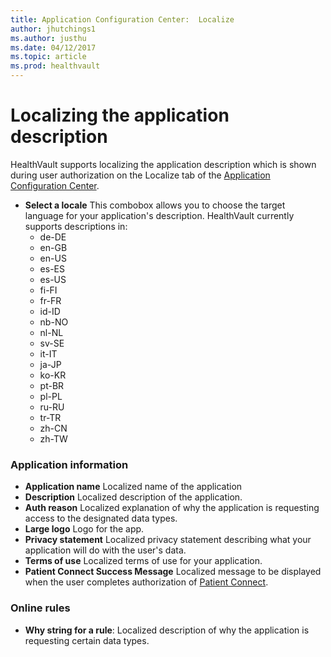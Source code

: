 ```yaml
---
title: Application Configuration Center:  Localize
author: jhutchings1
ms.author: justhu
ms.date: 04/12/2017
ms.topic: article
ms.prod: healthvault
---
```


# Localizing the application description
HealthVault supports localizing the application description which is shown during user authorization on the Localize tab of the [Application Configuration Center](https://config.healthvault-ppe.com/). 

* **Select a locale** This combobox allows you to choose the target language for your application's description. HealthVault currently supports descriptions in:
  * de-DE
  * en-GB
  * en-US
  * es-ES
  * es-US
  * fi-FI
  * fr-FR
  * id-ID
  * nb-NO
  * nl-NL
  * sv-SE
  * it-IT
  * ja-JP
  * ko-KR
  * pt-BR
  * pl-PL
  * ru-RU
  * tr-TR
  * zh-CN
  * zh-TW

### Application information
* **Application name** Localized name of the application
* **Description** Localized description of the application. 
* **Auth reason** Localized explanation of why the application is requesting access to the designated data types. 
* **Large logo** Logo for the app. 
* **Privacy statement** Localized privacy statement describing what your application will do with the user's data. 
* **Terms of use** Localized terms of use for your application. 
* **Patient Connect Success Message** Localized message to be displayed when the user completes authorization of [Patient Connect](/healthvault/patient-connect). 

### Online rules
* **Why string for a rule**: Localized description of why the application is requesting certain data types. 